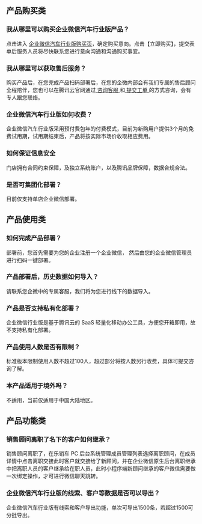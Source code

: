 ## 产品购买类

### 我从哪里可以购买企业微信汽车行业版产品？
点击进入 [企业微信汽车行业版购买页](https://buy.cloud.tencent.com/wav)，确定购买意向。点击【立即购买】，提交表单后服务人员将尽快联系您进行意向沟通和沟通购买事宜。

### 我从哪里可以获取售后服务？
购买产品后，在您完成产品扫码部署后，在您的企微内部会有我们专属的售后顾问全程陪伴，您也可以在腾讯云官网通过[ 咨询客服 ](https://cloud.tencent.com/online-service?from=doc_214)和[ 提交工单 ](https://console.cloud.tencent.com/workorder/category)的方式咨询，会有专人跟您联络。

### 企业微信汽车行业版如何收费？
企业微信汽车行业版采用预付费包年的付费模式，目前为新购用户提供3个月的免费试用期，试用期结束后，产品将按实际市场价收取相应费用。

### 如何保证信息安全
门店拥有合同约束保障，及独立系统账户，以及腾讯品牌保障，数据合规合法。

### 是否可集团化部署？
目前仅支持单店企业微信部署。

## 产品使用类

### 如何完成产品部署？
部署前，您首先需要为您的企业注册一个企业微信， 然后由您的企业微信管理员进行扫码一键部署。 

### 产品部署后，历史数据如何导入？
请联系您企微中的专属客服，我们将为您进行线下的数据导入。

### 产品是否支持私有化部署？
企业微信行业版是基于腾讯云的 SaaS 轻量化移动办公工具，方便您开箱即用，故不支持私有化部署。 

### 产品使用人数是否有限制？
标准版本限制使用人数不超过100人，超过部分将按人数另行收费，具体可提交咨询了解。

### 本产品适用于境外吗？
不适用，当前仅适用于中国大陆地区。

## 产品功能类

### 销售顾问离职了名下的客户如何继承？
销售顾问离职了，在乐销车 PC 后台系统管理成员管理列表选择离职顾问，在成员详情中点击离职交接此时客户就交接给了新顾问，并在企业微信原生后台离职继承中把离职人员的客户继承给在职人员，此时小程序端新顾问继承的客户微信需要做一次绑定操作，才可进行微信聊天跳转。

### 企业微信汽车行业版的线索、客户等数据是否可以导出？
企业微信汽车行业版有线索和客户导出功能，单次可导出1500条，若超过1500可分批导出。
